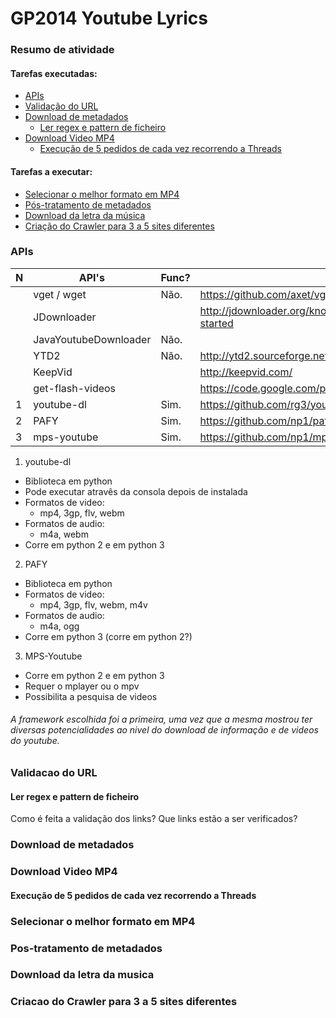 GP2014 Youtube Lyrics
=====================

### Resumo de atividade

#### Tarefas executadas:
  - [APIs](#apis)
  - [Validação do URL](#validacao-do-url)
  - [Download de metadados](#download-de-metadados)
    * [Ler regex e pattern de ficheiro](#ler-regex-e-pattern-de-ficheiro)
  - [Download Video MP4](#download-video-mp4)
    * [Execução de 5 pedidos de cada vez recorrendo a Threads](#execucao-de-5-pedidos-de-cada-vez-recorrendo-a-threads)

#### Tarefas a executar:
  - [Selecionar o melhor formato em MP4](#selecionar-o-melhor-formato-em-mp4)
  - [Pós-tratamento de metadados](#pos-tratamento-de-metadados)
  - [Download da letra da música](#download-da-letra-da-musica)
  - [Criação do Crawler para 3 a 5 sites diferentes](#criacao-do-crawler-para-3-a-5-sites-diferentes)


### APIs

| N | API's                 | Func? | URL                                                           | Linguagem  |
|---|-----------------------|-------|---------------------------------------------------------------|------------|
|   | vget / wget           | Não.  | https://github.com/axet/vget                                  | Java       |
|   | JDownloader           |       | http://jdownloader.org/knowledge/wiki/development/get-started | Java       |
|   | JavaYoutubeDownloader | Não.  |                                                               | Java       |
|   | YTD2                  | Não.  | http://ytd2.sourceforge.net/                                  | Java       |
|   | KeepVid               |       | http://keepvid.com/                                           | Javascript |
|   | get-flash-videos      |       | https://code.google.com/p/get-flash-videos/                   | Perl       |
| 1 | youtube-dl            | Sim.  | https://github.com/rg3/youtube-dl/                            | Python     |
| 2 | PAFY                  | Sim.  | https://github.com/np1/pafy                                   | Python     |
| 3 | mps-youtube           | Sim.  | https://github.com/np1/mps-youtube                            | Python     |

1. youtube-dl
  - Biblioteca em python
  - Pode executar atravês da consola depois de instalada
  - Formatos de video:
    * mp4, 3gp, flv, webm
  - Formatos de audio:
    * m4a, webm
  - Corre em python 2 e em python 3

2. PAFY
  - Biblioteca em python
  - Formatos de video:
    * mp4, 3gp, flv, webm, m4v
  - Formatos de audio:
    * m4a, ogg
  - Corre em python 3 (corre em python 2?)

3. MPS-Youtube
  - Corre em python 2 e em python 3
  - Requer o mplayer ou o mpv
  - Possibilita a pesquisa de videos

###### A framework escolhida foi a primeira, uma vez que a mesma mostrou ter diversas potencialidades ao nivel do download de informação e de videos do youtube.

### Validacao do URL
#### Ler regex e pattern de ficheiro

Como é feita a validação dos links?
Que links estão a ser verificados?

### Download de metadados
### Download Video MP4
#### Execução de 5 pedidos de cada vez recorrendo a Threads

### Selecionar o melhor formato em MP4
### Pos-tratamento de metadados
### Download da letra da musica
### Criacao do Crawler para 3 a 5 sites diferentes
